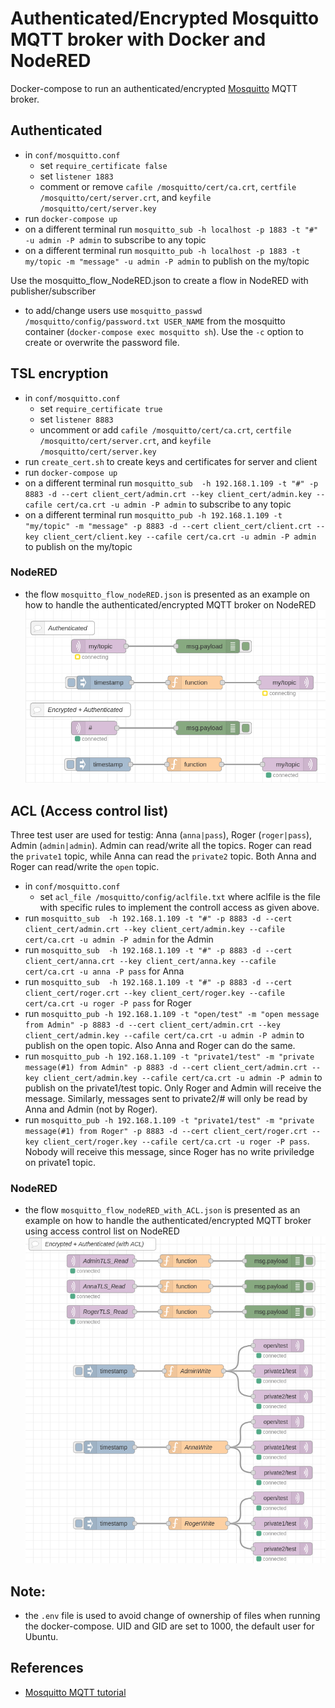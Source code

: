 # Authenticated/Encrypted Mosquitto MQTT broker with Docker and NodeRED

Docker-compose to run an authenticated/encrypted [Mosquitto](https://mosquitto.org/) MQTT broker.

## Authenticated
* in ```conf/mosquitto.conf```
  * set ```require_certificate false``` 
  * set ```listener 1883```
  * comment or remove ```cafile /mosquitto/cert/ca.crt```, ```certfile /mosquitto/cert/server.crt```, and ```keyfile /mosquitto/cert/server.key```
* run ```docker-compose up```
* on a different terminal run ```mosquitto_sub -h localhost -p 1883 -t "#" -u admin -P admin``` to subscribe to any topic
* on a different terminal run ```mosquitto_pub -h localhost -p 1883 -t my/topic -m "message" -u admin -P admin``` to publish on the my/topic

Use the mosquitto_flow_NodeRED.json to create a flow in NodeRED with publisher/subscriber

* to add/change users use ```mosquitto_passwd /mosquitto/config/password.txt USER_NAME``` from the mosquitto container (```docker-compose exec mosquitto sh```). Use the ```-c``` option to create or overwrite the password file.

## TSL encryption
* in ```conf/mosquitto.conf```
  * set ```require_certificate true``` 
  * set ```listener 8883```
  * uncomment or add ```cafile /mosquitto/cert/ca.crt```, ```certfile /mosquitto/cert/server.crt```, and ```keyfile /mosquitto/cert/server.key```
* run ```create_cert.sh``` to create keys and certificates for server and client
* run ```docker-compose up```
* on a different terminal run ```mosquitto_sub  -h 192.168.1.109 -t "#" -p 8883 -d --cert client_cert/admin.crt --key client_cert/admin.key --cafile cert/ca.crt -u admin -P admin``` to subscribe to any topic
* on a different terminal run ```mosquitto_pub -h 192.168.1.109 -t "my/topic" -m "message" -p 8883 -d --cert client_cert/client.crt --key client_cert/client.key --cafile cert/ca.crt -u admin -P admin``` to publish on the my/topic

### NodeRED
* the flow ```mosquitto_flow_nodeRED.json``` is presented as an example on how to handle the authenticated/encrypted MQTT broker on NodeRED   
![flow](./imgs/MQTT_noreRED.png)

## ACL (Access control list)
Three test user are used for testig: Anna (```anna|pass```), Roger (```roger|pass```), Admin (```admin|admin```). Admin can read/write all the topics. Roger can read the ```private1``` topic, while Anna can read the ```private2``` topic. Both Anna and Roger can read/write the ```open``` topic.
 
* in ```conf/mosquitto.conf```
  * set ```acl_file /mosquitto/config/aclfile.txt``` where aclfile is the file with specific rules to implement the controll access as given above. 
* run ```mosquitto_sub  -h 192.168.1.109 -t "#" -p 8883 -d --cert client_cert/admin.crt --key client_cert/admin.key --cafile cert/ca.crt -u admin -P admin``` for the Admin
* run ```mosquitto_sub  -h 192.168.1.109 -t "#" -p 8883 -d --cert client_cert/anna.crt --key client_cert/anna.key --cafile cert/ca.crt -u anna -P pass``` for Anna
* run ```mosquitto_sub  -h 192.168.1.109 -t "#" -p 8883 -d --cert client_cert/roger.crt --key client_cert/roger.key --cafile cert/ca.crt -u roger -P pass``` for Roger
* run ```mosquitto_pub -h 192.168.1.109 -t "open/test" -m "open message from Admin" -p 8883 -d --cert client_cert/admin.crt --key client_cert/admin.key --cafile cert/ca.crt -u admin -P admin``` to publish on the open topic. Also Anna and Roger can do the same.
* run ```mosquitto_pub -h 192.168.1.109 -t "private1/test" -m "private message(#1) from Admin" -p 8883 -d --cert client_cert/admin.crt --key client_cert/admin.key --cafile cert/ca.crt -u admin -P admin``` to publish on the private1/test topic. Only Roger and Admin will receive the message. Similarly, messages sent to private2/# will only be read by Anna and Admin (not by Roger).
* run ```mosquitto_pub -h 192.168.1.109 -t "private1/test" -m "private message(#1) from Roger" -p 8883 -d --cert client_cert/roger.crt --key client_cert/roger.key --cafile cert/ca.crt -u roger -P pass```. Nobody will receive this message, since Roger has no write priviledge on private1 topic.

### NodeRED
* the flow ```mosquitto_flow_nodeRED_with_ACL.json``` is presented as an example on how to handle the authenticated/encrypted MQTT broker using access control list on NodeRED   
![flow](./imgs/MQTT_noreRED_ACL.png)

## Note:
* the ```.env``` file is used to avoid change of ownership of files when running the docker-compose. UID and GID are set to 1000, the default user for Ubuntu.   

## References
* [Mosquitto MQTT tutorial](https://medium.com/himinds/mqtt-broker-with-secure-tls-communication-on-ubuntu-18-04-lts-and-an-esp32-mqtt-client-5c25fd7afe67)
